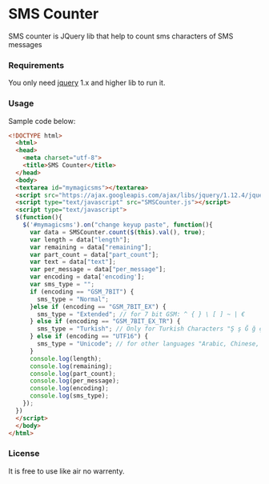 # SMS Counter
SMS counter is JQuery lib that help to count sms characters of SMS messages

### Requirements
You only need [jquery](http://jquery.com/) 1.x and higher lib to run it.

### Usage
Sample code below:

```html
<!DOCTYPE html>
  <html>
  <head>
    <meta charset="utf-8">
    <title>SMS Counter</title>
  </head>
  <body>
  <textarea id="mymagicsms"></textarea>
  <script src="https://ajax.googleapis.com/ajax/libs/jquery/1.12.4/jquery.min.js"></script>
  <script type="text/javascript" src="SMSCounter.js"></script>
  <script type="text/javascript">
  $(function(){
    $('#mymagicsms').on("change keyup paste", function(){
      var data = SMSCounter.count($(this).val(), true);
      var length = data["length"];
      var remaining = data["remaining"];
      var part_count = data["part_count"];
      var text = data["text"];
      var per_message = data["per_message"];
      var encoding = data['encoding'];
      var sms_type = "";
      if (encoding == "GSM_7BIT") {
        sms_type = "Normal";
      }else if (encoding == "GSM_7BIT_EX") {
        sms_type = "Extended"; // for 7 bit GSM: ^ { } \ [ ] ~ | €
      } else if (encoding == "GSM_7BIT_EX_TR") {
        sms_type = "Turkish"; // Only for Turkish Characters "Ş ş Ğ ğ ç ı İ" encoding see https://en.wikipedia.org/wiki/GSM_03.38#Turkish_language_.28Latin_script.29
      } else if (encoding == "UTF16") {
        sms_type = "Unicode"; // for other languages "Arabic, Chinese, Russian" see http://en.wikipedia.org/wiki/GSM_03.38#UCS-2_Encoding
      }
      console.log(length);
      console.log(remaining);
      console.log(part_count);
      console.log(per_message);
      console.log(encoding);
      console.log(sms_type);
    });
  })
  </script>
  </body>
</html>
```

### License
It is free to use like air no warrenty.
